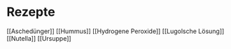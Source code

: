 # Rezepte
[[Aschedünger]]
[[Hummus]]
[[Hydrogene Peroxide]]
[[Lugolsche Lösung]]
[[Nutella]]
[[Ursuppe]]
